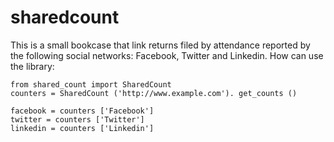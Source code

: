 sharedcount
===========

This is a small bookcase that link returns filed by attendance reported by the following social networks: Facebook, Twitter and Linkedin. How can use the library: 

```
from shared_count import SharedCount 
counters = SharedCount ('http://www.example.com'). get_counts () 

facebook = counters ['Facebook'] 
twitter = counters ['Twitter'] 
linkedin = counters ['Linkedin']
```
